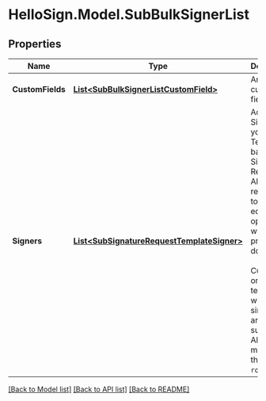 # HelloSign.Model.SubBulkSignerList

## Properties

Name | Type | Description | Notes
------------ | ------------- | ------------- | -------------
**CustomFields** | [**List&lt;SubBulkSignerListCustomField&gt;**](SubBulkSignerListCustomField.md) |  An array of custom field values.  | [optional] 
**Signers** | [**List&lt;SubSignatureRequestTemplateSigner&gt;**](SubSignatureRequestTemplateSigner.md) |  Add Signers to your Templated-based Signature Request. Allows the requester to specify editor options when a preparing a document.<br><br>Currently only templates with a single role are supported. All signers must have the same `role` value.  | [optional] 

[[Back to Model list]](../README.md#documentation-for-models) [[Back to API list]](../README.md#documentation-for-api-endpoints) [[Back to README]](../README.md)

